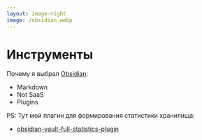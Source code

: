 ```yaml
---
layout: image-right
image: /obsidian.webp
---
```


# Инструменты

Почему я выбрал [Obsidian](https://obsidian.md):

- Markdown
- Not SaaS
- Plugins

PS: Тут мой плагин для формирования статистики хранилища:

- [obsidian-vault-full-statistics-plugin](https://github.com/jtprogru/obsidian-vault-full-statistics-plugin)

<!--
Причины, по которым я выбрал именно Obsidian.
-->
